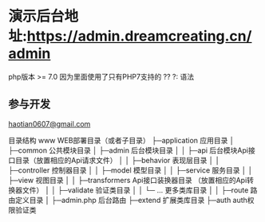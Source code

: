 演示后台地址:https://admin.dreamcreating.cn/admin 
==============================================

php版本 >= 7.0  因为里面使用了只有PHP7支持的 ?? ?: 语法

## 参与开发
haotian0607@gmail.com

目录结构
www  WEB部署目录（或者子目录）
├─application           应用目录
│  ├─common             公共模块目录
│  ├─admin              后台模块目录
│  │  ├─api             后台模块Api接口目录（放置相应的Api请求文件）
│  │  ├─behavior        表现层目录
│  │  ├─controller      控制器目录
│  │  ├─model           模型目录
│  │  ├─service         服务目录
│  │  ├─view            视图目录
│  │  ├─transformers    Api接口装换器目录 （放置相应的Api转换器文件）
│  │  ├─validate        验证类目录
│  │  └─ ...            更多类库目录
│  │
├─route                 路由定义目录
│  ├─admin.php          后台路由
├─extend                扩展类库目录
   ├─auth               auth权限验证类